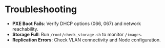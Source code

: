 # Troubleshooting

- **PXE Boot Fails**: Verify DHCP options (066, 067) and network reachability.
- **Storage Full**: Run `/root/check_storage.sh` to monitor `/images`.
- **Replication Errors**: Check VLAN connectivity and Node configuration.